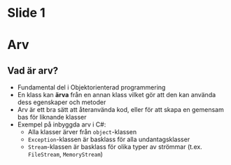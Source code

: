 # Slide 1

# Arv

## Vad är arv?
* Fundamental del i Objektorienterad programmering
* En klass kan **ärva** från en annan klass vilket gör att den kan använda dess egenskaper och metoder
* Arv är ett bra sätt att återanvända kod, eller för att skapa en gemensam bas för liknande klasser
* Exempel på inbyggda arv i C#:
  * Alla klasser ärver från `object`-klassen
  * `Exception`-klassen är basklass för alla undantagsklasser
  * `Stream`-klassen är basklass för olika typer av strömmar (t.ex. `FileStream`, `MemoryStream`)